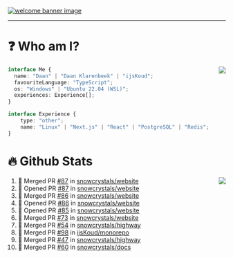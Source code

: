<h1 align="center" style="display:none;"></h1>

<a href="https://ijskoud.dev/"><img src="https://cdn.ijskoud.dev/files/IIcds5oPKl.png" alt="welcome banner image" /></a>

---

# ❓ Who am I?

<img align="right" src="http://gh-stats.ijskoud.dev/api/top-langs?username=ijsKoud&cache_seconds=1800&layout=compact&hide_border=true&hide_rank=true&show_icons=true&theme=dark&title_color=ffffff&hide_border=true&locale=en" />

```typescript
interface Me {
  name: "Daan" | "Daan Klarenbeek" | "ijsKoud";
  favouriteLanguage: "TypeScript";
  os: "Windows" | "Ubuntu 22.04 (WSL)";
  experiences: Experience[];
}

interface Experience {
    type: "other";
    name: "Linux" | "Next.js" | "React" | "PostgreSQL" | "Redis";
}
```

# 🔥 Github Stats

<img align="right" src="http://gh-stats.ijskoud.dev/api? username=ijsKoud&cache_seconds=1800&hide_border=true&hide_rank=true&show_icons=true&theme=dark&title_color=ffffff&hide_border=true&locale=en">

<!--START_SECTION:activity-->
1. 🎉 Merged PR [#87](https://github.com/snowcrystals/website/pull/87) in [snowcrystals/website](https://github.com/snowcrystals/website)
2. 💪 Opened PR [#87](https://github.com/snowcrystals/website/pull/87) in [snowcrystals/website](https://github.com/snowcrystals/website)
3. 🎉 Merged PR [#86](https://github.com/snowcrystals/website/pull/86) in [snowcrystals/website](https://github.com/snowcrystals/website)
4. 💪 Opened PR [#86](https://github.com/snowcrystals/website/pull/86) in [snowcrystals/website](https://github.com/snowcrystals/website)
5. 💪 Opened PR [#85](https://github.com/snowcrystals/website/pull/85) in [snowcrystals/website](https://github.com/snowcrystals/website)
6. 🎉 Merged PR [#73](https://github.com/snowcrystals/website/pull/73) in [snowcrystals/website](https://github.com/snowcrystals/website)
7. 🎉 Merged PR [#54](https://github.com/snowcrystals/highway/pull/54) in [snowcrystals/highway](https://github.com/snowcrystals/highway)
8. 🎉 Merged PR [#98](https://github.com/ijsKoud/monorepo/pull/98) in [ijsKoud/monorepo](https://github.com/ijsKoud/monorepo)
9. 🎉 Merged PR [#47](https://github.com/snowcrystals/highway/pull/47) in [snowcrystals/highway](https://github.com/snowcrystals/highway)
10. 🎉 Merged PR [#60](https://github.com/snowcrystals/docs/pull/60) in [snowcrystals/docs](https://github.com/snowcrystals/docs)
<!--END_SECTION:activity-->

<h1 align="center" style="display:none;"></h1>
